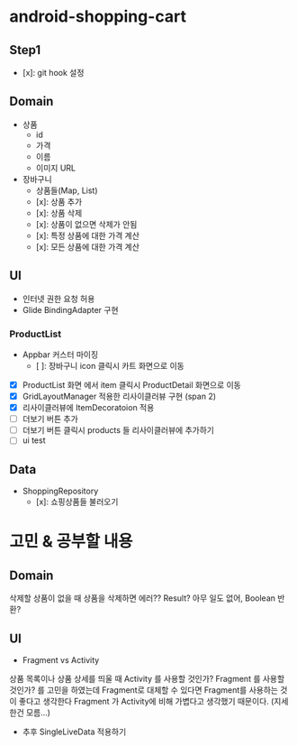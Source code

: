 # android-shopping-cart

## Step1
- [x]: git hook 설정

## Domain
- 상품 
  - id
  - 가격
  - 이름
  - 이미지 URL
- 장바구니
  - 상품들(Map, List)
  - [x]: 상품 추가
  - [x]: 상품 삭제
  - [x]: 상품이 없으면 삭제가 안됨
  - [x]: 특정 상품에 대한 가격 계산
  - [x]: 모든 상품에 대한 가격 계산

## UI

- 인터넷 권한 요청 허용
- Glide BindingAdapter 구현

### ProductList
- Appbar 커스터 마이징
  - [ ]: 장바구니 icon 클릭시 카트 화면으로 이동
- [x] ProductList 화면 에서 item 클릭시 ProductDetail 화면으로 이동
- [x] GridLayoutManager 적용한 리사이클러뷰 구현 (span 2)
- [x] 리사이클러뷰에 ItemDecoratoion 적용
- [ ] 더보기 버튼 추가
- [ ] 더보기 버튼 클릭시 products 들 리사이클러뷰에 추가하기
- [ ] ui test

## Data

- ShoppingRepository
  - [x]: 쇼핑상품들 불러오기

# 고민 & 공부할 내용

## Domain
삭제할 상품이 없을 때 상품을 삭제하면 에러?? Result? 아무 일도 없어, Boolean 반환?

## UI

- Fragment vs Activity

상품 목록이나 상품 상세를 띄울 때 Activity 를 사용할 것인가? Fragment 를 사용할 것인가? 를 고민을 하였는데
Fragment로 대체할 수 있다면 Fragment를 사용하는 것이 좋다고 생각한다
Fragment 가 Activity에 비해 가볍다고 생각했기 때문이다. (지세한건 모름...)

- 추후 SingleLiveData 적용하기

